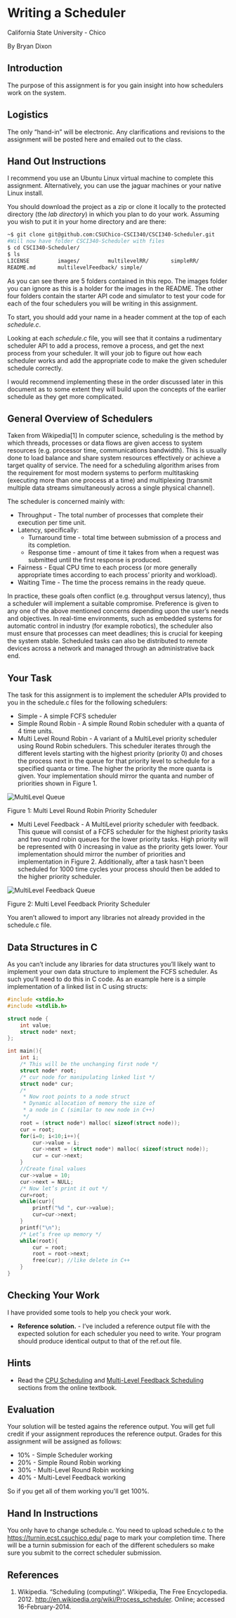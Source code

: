 # Writing a Scheduler
California State University - Chico

By Bryan Dixon

## Introduction
The purpose of this assignment is for you gain insight into how schedulers work on the system.

## Logistics
The only “hand-in” will be electronic. Any clarifications and revisions to the assignment will be posted here and emailed out to the class.

## Hand Out Instructions

I recommend you use an Ubuntu Linux virtual machine to complete this assignment. Alternatively, you can use the jaguar machines or your native Linux install.

You should download the project as a zip or clone it locally to the protected directory (the *lab directory*) in which you plan to do your work. Assuming you wish to put it in your home directory and are there:

```bash
~$ git clone git@github.com:CSUChico-CSCI340/CSCI340-Scheduler.git
#Will now have folder CSCI340-Scheduler with files
$ cd CSCI340-Scheduler/
$ ls
LICENSE			images/			multilevelRR/		simpleRR/
README.md		multilevelFeedback/	simple/
```

As you can see there are 5 folders contained in this repo. The images folder you can ignore as this is a holder for the images in the README. The other four folders contain the starter API code and simulator to test your code for each of the four schedulers you will be writing in this assignment.

To start, you should add your name in a header comment at the top of each *schedule.c*.

Looking at each *schedule.c* file, you will see that it contains a rudimentary scheduler API to add a process, remove a process, and get the next process from your scheduler. It will your job to figure out how each scheduler works and add the appropriate code to make the given scheduler schedule correctly.

I would recommend implementing these in the order discussed later in this document as to some extent they will build upon the concepts of the earlier schedule as they get more complicated.


## General Overview of Schedulers
Taken from Wikipedia[1]
In computer science, scheduling is the method by which threads, processes or data flows are given access to system resources (e.g. processor time, communications bandwidth). This is usually done to load balance and share system resources effectively or achieve a target quality of service.  The need for a scheduling algorithm arises from the requirement for most modern systems to perform multitasking (executing more than one process at a time) and multiplexing (transmit multiple data streams simultaneously across a single physical channel).

The scheduler is concerned mainly with:

* Throughput - The total number of processes that complete their execution per time unit.
* Latency, specifically:
	* Turnaround time - total time between submission of a process and its completion.
	* Response time - amount of time it takes from when a request was submitted until the first response is produced.
* Fairness - Equal CPU time to each process (or more generally appropriate times according to each process’ priority and workload).
* Waiting Time - The time the process remains in the ready queue.

In practice, these goals often conflict (e.g. throughput versus latency), thus a scheduler will implement a suitable compromise. Preference is given to any one of the above mentioned concerns depending upon the user’s needs and objectives. In real-time environments, such as embedded systems for automatic control in industry (for example robotics), the scheduler also must ensure that processes can meet deadlines; this is crucial for keeping the system stable. Scheduled tasks can also be distributed to remote devices across a network and managed through an administrative back end.



## Your Task
The task for this assignment is to implement the scheduler APIs provided to you in the schedule.c files for the following schedulers:

* Simple - A simple FCFS scheduler
* Simple Round Robin - A simple Round Robin scheduler with a quanta of 4 time units.
* Multi Level Round Robin - A variant of a MultiLevel priority scheduler using Round Robin schedulers. This scheduler iterates through the different levels starting with the highest priority (priority 0) and choses the process next in the queue for that priority level to schedule for a specified quanta or time. The higher the priority the more quanta is given. Your implementation should mirror the quanta and number of priorities shown in Figure 1.  

![MultiLevel Queue](https://raw.githubusercontent.com/CSUChico-CSCI340/CSCI340-Scheduler/master/images/multilevel.png "MultiLevel Queue")

Figure 1: Multi Level Round Robin Priority Scheduler

* Multi Level Feedback - A MultiLevel priority scheduler with feedback. This queue will consist of a FCFS scheduler for the highest priority tasks and two round robin queues for the lower priority tasks. High priority will be represented with 0 increasing in value as the priority gets lower. Your implementation should mirror the number of priorities and implementation in Figure 2. Additionally, after a task hasn't been scheduled for 1000 time cycles your process should then be added to the higher priority scheduler.

![MultiLevel Feedback Queue](https://raw.githubusercontent.com/CSUChico-CSCI340/CSCI340-Scheduler/master/images/multilevelfeedback.png "MultiLevel Feedback Queue")

Figure 2: Multi Level Feedback Priority Scheduler

You aren’t allowed to import any libraries not already provided in the
schedule.c file.

## Data Structures in C
As you can’t include any libraries for data structures you’ll likely want to implement your own data structure to implement the FCFS scheduler. As such you’ll need to do this in C code. As an example here is a simple implementation of a linked list in C using structs:

```C
#include <stdio.h>
#include <stdlib.h>

struct node {
	int value;
	struct node* next;
};

int main(){
	int i;
	/* This will be the unchanging first node */
	struct node* root;
	/* cur node for manipulating linked list */
	struct node* cur;
	/*
 	 * Now root points to a node struct
 	 * Dynamic allocation of memory the size of
 	 * a node in C (similar to new node in C++)
  	 */
	root = (struct node*) malloc( sizeof(struct node));
	cur = root;
	for(i=0; i<10;i++){
		cur->value = i;
		cur->next = (struct node*) malloc( sizeof(struct node));
		cur = cur->next;
	}
	//Create final values
	cur->value = 10;
	cur->next = NULL;
	/* Now let’s print it out */
	cur=root;
	while(cur){
		printf("%d ", cur->value);
		cur=cur->next;
	}
	printf("\n");
	/* Let’s free up memory */
	while(root){
		cur = root;
		root = root->next;
		free(cur); //like delete in C++
	}
}
```

## Checking Your Work
I have provided some tools to help you check your work.

* **Reference solution.** - I’ve included a reference output file with the expected solution for each scheduler you need to write. Your program should produce identical output to that of the ref.out file.


## Hints

* Read the [CPU Scheduling](http://pages.cs.wisc.edu/~remzi/OSTEP/cpu-sched.pdf) and [Multi-Level Feedback Scheduling](http://pages.cs.wisc.edu/~remzi/OSTEP/cpu-sched-mlfq.pdf) sections from the online textbook.

## Evaluation
Your solution will be tested agains the reference output. You will get full credit if your assignment reproduces the reference output. Grades for this assignment will be assigned as follows:

* 10% - Simple Scheduler working
* 20% - Simple Round Robin working
* 30% - Multi-Level Round Robin working
* 40% - Multi-Level Feedback working

So if you get all of them working you'll get 100%.

## Hand In Instructions
You only have to change schedule.c. You need to upload schedule.c to the https://turnin.ecst.csuchico.edu/ page to mark your completion time. There will be a turnin submission for each of the different schedulers so make sure you submit to the correct scheduler submission.

## References
1. Wikipedia. “Scheduling (computing)”. Wikipedia, The Free Encyclopedia. 2012. http://en.wikipedia.org/wiki/Process_scheduler. Online; accessed 16-February-2014.
